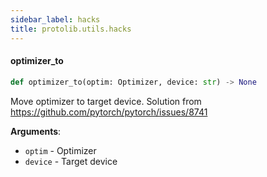 ```yaml
---
sidebar_label: hacks
title: protolib.utils.hacks
---
```


#### optimizer\_to

```python
def optimizer_to(optim: Optimizer, device: str) -> None
```

Move optimizer to target device. Solution from https://github.com/pytorch/pytorch/issues/8741

**Arguments**:

- `optim` - Optimizer
- `device` - Target device

